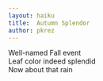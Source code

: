 ```yaml
---
layout: haiku
title:  Autumn Splendor
author: pkrez
---
```


Well-named Fall event<br>
Leaf color indeed splendid<br>
Now about that rain<br>